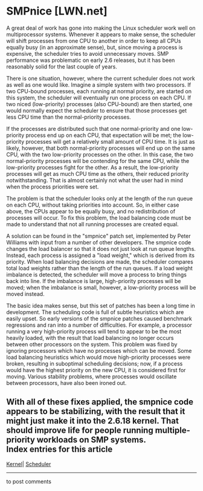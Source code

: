 # SMPnice [LWN.net]

A great deal of work has gone into making the Linux scheduler work well on multiprocessor systems. Whenever it appears to make sense, the scheduler will shift processes from one CPU to another in order to keep all CPUs equally busy (in an approximate sense), but, since moving a process is expensive, the scheduler tries to avoid unnecessary moves. SMP performance was problematic on early 2.6 releases, but it has been reasonably solid for the last couple of years. 

There is one situation, however, where the current scheduler does not work as well as one would like. Imagine a simple system with two processors. If two CPU-bound processes, each running at normal priority, are started on this system, the scheduler will eventually run one process on each CPU. If two niced (low-priority) processes (also CPU-bound) are then started, one would normally expect the scheduler to ensure that those processes get less CPU time than the normal-priority processes. 

If the processes are distributed such that one normal-priority and one low-priority process end up on each CPU, that expectation will be met; the low-priority processes will get a relatively small amount of CPU time. It is just as likely, however, that both normal-priority processes will end up on the same CPU, with the two low-priority processes on the other. In this case, the two normal-priority processes will be contending for the same CPU, while the low-priority processes fight for the other. As a result, the low-priority processes will get as much CPU time as the others, their reduced priority notwithstanding. That is almost certainly not what the user had in mind when the process priorities were set. 

The problem is that the scheduler looks only at the length of the run queue on each CPU, without taking priorities into account. So, in either case above, the CPUs appear to be equally busy, and no redistribution of processes will occur. To fix this problem, the load balancing code must be made to understand that not all running processes are created equal. 

A solution can be found in the "smpnice" patch set, implemented by Peter Williams with input from a number of other developers. The smpnice code changes the load balancer so that it does not just look at run queue lengths. Instead, each process is assigned a "load weight," which is derived from its priority. When load balancing decisions are made, the scheduler compares total load weights rather than the length of the run queues. If a load weight imbalance is detected, the scheduler will move a process to bring things back into line. If the imbalance is large, high-priority processes will be moved; when the imbalance is small, however, a low-priority process will be moved instead. 

The basic idea makes sense, but this set of patches has been a long time in development. The scheduling code is full of subtle heuristics which are easily upset. So early versions of the smpnice patches caused benchmark regressions and ran into a number of difficulties. For example, a processor running a very high-priority process will tend to appear to be the most heavily loaded, with the result that load balancing no longer occurs between other processors on the system. This problem was fixed by ignoring processors which have no processes which can be moved. Some load balancing heuristics which would move high-priority processes were broken, resulting in suboptimal scheduling decisions; now, if a process would have the highest priority on the new CPU, it is considered first for moving. Various stability problems, where processes would oscillate between processors, have also been ironed out. 

With all of these fixes applied, the smpnice code appears to be stabilizing, with the result that it might just make it into the 2.6.18 kernel. That should improve life for people running multiple-priority workloads on SMP systems.  
Index entries for this article  
---  
[Kernel](/Kernel/Index)| [Scheduler](/Kernel/Index#Scheduler)  
  


* * *

to post comments 
